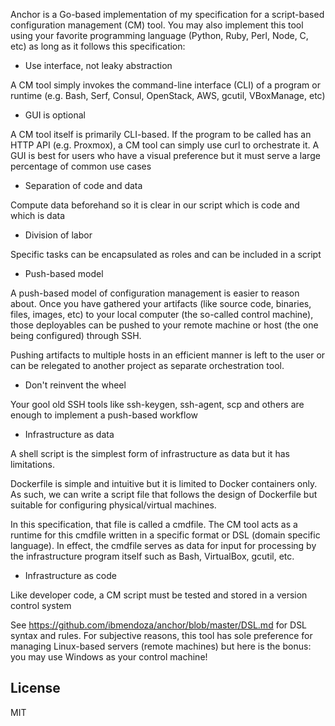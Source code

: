 Anchor is a Go-based implementation of my specification for a script-based configuration management (CM) tool. You may also implement this tool using your favorite programming language (Python, Ruby, Perl, Node, C, etc) as long as it follows this specification:

- Use interface, not leaky abstraction

A CM tool simply invokes the command-line interface (CLI) of a program or runtime (e.g. Bash, Serf, Consul, OpenStack, AWS, gcutil, VBoxManage, etc)

- GUI is optional

A CM tool itself is primarily CLI-based. If the program to be called has an HTTP API (e.g. Proxmox), a CM tool can simply use curl to orchestrate it. A GUI is best for users who have a visual preference but it must serve a large percentage of common use cases

- Separation of code and data

Compute data beforehand so it is clear in our script which is code and which is data

- Division of labor

Specific tasks can be encapsulated as roles and can be included in a script

- Push-based model

A push-based model of configuration management is easier to reason about. Once you have gathered your artifacts (like source code, binaries, files, images, etc) to your local computer (the so-called control machine), those deployables can be pushed to your remote machine or host (the one being configured) through SSH. 

Pushing artifacts to multiple hosts in an efficient manner is left to the user or can be relegated to another project as separate orchestration tool.

- Don't reinvent the wheel

Your gool old SSH tools like ssh-keygen, ssh-agent, scp and others are enough to implement a push-based workflow

- Infrastructure as data

A shell script is the simplest form of infrastructure as data but it has limitations. 

Dockerfile is simple and intuitive but it is limited to Docker containers only. As such, we can write a script file that follows the design of Dockerfile but suitable for configuring physical/virtual machines.

In this specification, that file is called a cmdfile. The CM tool acts as a runtime for this cmdfile written in a specific format or DSL (domain specific language). In effect, the cmdfile serves as data for input for processing by the infrastructure program itself such as Bash, VirtualBox, gcutil, etc.

- Infrastructure as code

Like developer code, a CM script must be tested and stored in a version control system


See https://github.com/ibmendoza/anchor/blob/master/DSL.md for DSL syntax and rules. For subjective reasons, this tool has sole preference for managing Linux-based servers (remote machines) but here is the bonus: you may use Windows as your control machine!

License
-------

MIT
